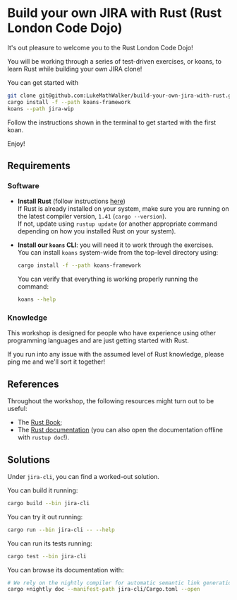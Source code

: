 # Build your own JIRA with Rust (Rust London Code Dojo)

It's out pleasure to welcome you to the Rust London Code Dojo!

You will be working through a series of test-driven exercises, or koans, to learn Rust while building your own JIRA clone!

You can get started with
```bash
git clone git@github.com:LukeMathWalker/build-your-own-jira-with-rust.git
cargo install -f --path koans-framework 
koans --path jira-wip
```

Follow the instructions shown in the terminal to get started with the first koan.

Enjoy!

## Requirements 

### Software 

- **Install Rust** (follow instructions [here](https://www.rust-lang.org/tools/install))  
  If Rust is already installed on your system, make sure you are running on the latest compiler version, `1.41` (`cargo --version`).  
  If not, update using `rustup update` (or another appropriate command depending on how you installed Rust on your system).

- **Install our `koans` CLI**: you will need it to work through the exercises.  
  You can install `koans` system-wide from the top-level directory using:
  ```bash
  cargo install -f --path koans-framework 
  ```
  You can verify that everything is working properly running the command:
  ```bash
  koans --help
  ```
  
### Knowledge

This workshop is designed for people who have experience using other programming languages and are just getting 
started with Rust.

If you run into any issue with the assumed level of Rust knowledge, please ping me and we'll sort it together!

## References

Throughout the workshop, the following resources might turn out to be useful:

* The [Rust Book](https://doc.rust-lang.org/book/);
* The [Rust documentation](https://doc.rust-lang.org/std/) (you can also open the documentation offline with `rustup doc`!).


## Solutions

Under `jira-cli`, you can find a worked-out solution.  

You can build it running:
```bash
cargo build --bin jira-cli
```

You can try it out running:
```bash
cargo run --bin jira-cli -- --help
```

You can run its tests running:
```bash
cargo test --bin jira-cli
```

You can browse its documentation with:
```bash
# We rely on the nightly compiler for automatic semantic link generation
cargo +nightly doc --manifest-path jira-cli/Cargo.toml --open
```
